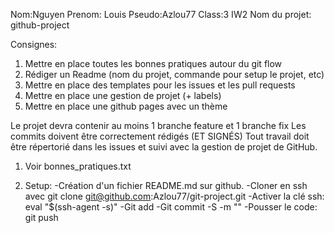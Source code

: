 Nom:Nguyen
Prenom: Louis
Pseudo:Azlou77
Class:3 IW2
Nom du projet: github-project

Consignes:

1. Mettre en place toutes les bonnes pratiques autour du git flow
2. Rédiger un Readme (nom du projet, commande pour setup le projet, etc)
3. Mettre en place des templates pour les issues et les pull requests
4. Mettre en place une gestion de projet (+ labels)
5. Mettre en place une github pages avec un thème


Le projet devra contenir au moins 1 branche feature et 1 branche fix
Les commits doivent être correctement rédigés (ET SIGNÉS)
Tout travail doit être répertorié dans les issues et suivi avec la gestion de projet de GitHub.

1. Voir bonnes_pratiques.txt

2. Setup:
-Création d'un fichier README.md sur github.
-Cloner en ssh avec git clone git@github.com:Azlou77/git-project.git
-Activer la clé ssh: eval "$(ssh-agent -s)"
-Git add
-Git commit -S -m "" 
-Pousser le code: git push
